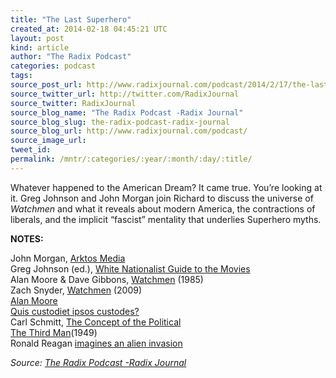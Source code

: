 ```yaml
---
title: "The Last Superhero"
created_at: 2014-02-18 04:45:21 UTC
layout: post
kind: article
author: "The Radix Podcast"
categories: podcast
tags: 
source_post_url: http://www.radixjournal.com/podcast/2014/2/17/the-last-superhero
source_twitter_url: http://twitter.com/RadixJournal
source_twitter: RadixJournal
source_blog_name: "The Radix Podcast -Radix Journal"
source_blog_slug: the-radix-podcast-radix-journal
source_blog_url: http://www.radixjournal.com/podcast/
source_image_url: 
tweet_id:
permalink: /mntr/:categories/:year/:month/:day/:title/
---
```

<p>Whatever happened to the American Dream?  It came true. You’re looking at it.  Greg Johnson and John Morgan join Richard to discuss the universe of <em>Watchmen</em> and what it reveals about modern America, the contractions of liberals, and the implicit “fascist” mentality that underlies Superhero myths.      </p>

<p><strong>NOTES:</strong> </p>

<p>John Morgan, <a href="http://www.arktos.com">Arktos Media</a> <br />
Greg Johnson (ed.), <a href="https://secure.counter-currents.com/trevor-lynchs-white-nationalist-guide-to-the-movies/">White Nationalist Guide to the Movies</a> <br />
Alan Moore &amp; Dave Gibbons, <a href="http://www.amazon.com/gp/product/0930289234/ref=as_li_ss_tl?ie=UTF8&amp;camp=1789&amp;creative=390957&amp;creativeASIN=0930289234&amp;linkCode=as2&amp;tag=washisummipub-20">Watchmen</a> (1985) <br />
Zach Snyder, <a href="http://www.imdb.com/title/tt0409459/">Watchmen</a> (2009) <br />
<a href="https://en.wikipedia.org/wiki/Alan_Moore">Alan Moore</a> <br />
<a href="https://en.wikipedia.org/wiki/Quis_custodiet_ipsos_custodes%3F">Quis custodiet ipsos custodes?</a> <br />
Carl Schmitt, <a href="http://www.amazon.com/gp/product/0226738922/ref=as_li_ss_tl?ie=UTF8&amp;camp=1789&amp;creative=390957&amp;creativeASIN=0226738922&amp;linkCode=as2&amp;tag=washisummipub-20">The Concept of the Political</a> <br />
<a href="http://www.imdb.com/title/tt0041959/?ref_=nv_sr_1">The Third Man</a>(1949) <br />
Ronald Reagan <a href="http://www.youtube.com/watch?v=chVKSY2gT00">imagines an alien invasion</a>   </p><div class="">
    <i>Source: <a href="http://www.radixjournal.com/podcast/">The Radix Podcast -Radix Journal</a></i>
</div>
